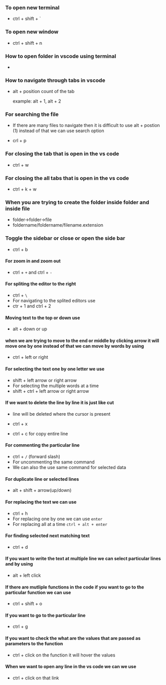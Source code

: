 ### To open new terminal

- ctrl + shift + `

### To open new window

- ctrl + shift + n

### How to open folder in vscode using terminal

- 

### How to navigate through tabs in vscode

- alt + position count of the tab
  
   example: alt + 1, alt + 2

### For searching the file 

- If there are many files to navigate then it is difficult to use alt + postion (1) instead of that we can use search option 

- crl + p 

### For closing the tab that is open in the vs code

- ctrl + w

### For closing the all tabs that is open in the vs code

- ctrl + k + w

### When you are trying to create the folder inside folder and inside file

- folder->folder->file
- foldername/foldername/filename.extension

### Toggle the sidebar or close or open the side bar 

- ctrl + b

#### For zoom in and zoom out

- ctrl + `+` and ctrl + `-`

#### For spliting the editor to the right

- ctrl + `\`
- For navigating to the splited editors use
- ctr + 1 and ctrl + 2

#### Moving text to the top or down use 

- alt + down or up

#### when we are trying to move to the end or middle by clicking arrow it will move one by one instead of that we can move by words by using

- ctrl + left or right

#### For selecting the text one by one letter we use

- shift + left arrow or right arrow
- For selecting the multiple words at a time
- shift + ctrl + left arrow or right arrow

#### If we want to delete the line by line it is just like cut

- line will be deleted where the cursor is present

- ctrl + x 

- ctrl + c for copy entire line

#### For commenting the particular line 

- ctrl + `/` (forward slash)
- For uncommenting the same command
- We can also the use same command for selected data

#### For duplicate line or selected lines

- alt + shift + arrow(up/down)

#### For replacing the text we can use

- ctrl + h
- For replacing one by one we can use `enter`
- For replacing all at a time `ctrl + alt + enter`

#### For finding selected next matching text

- ctrl + d

#### If you want to write the text at multiple line we can select particular lines and by using

- alt + left click

#### If there are mutliple functions in the code if you want to go to the particular function we can use

- ctrl + shift + o

#### If you want to go to the particular line 

- ctrl + g


#### If you want to check the what are the values that are passed as parameters to the function

- ctrl + click on the function it will hover the values

#### When we want to open any line in the vs code we can we use

- ctrl + click on that link












